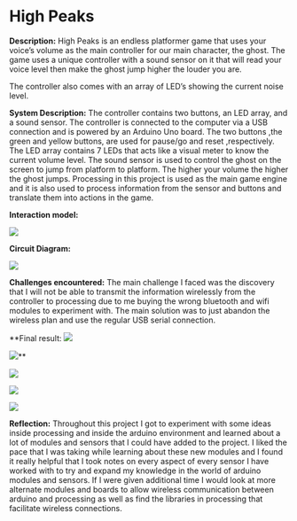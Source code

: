 # High Peaks﻿
**Description:**
  High Peaks is an endless platformer game that uses your voice’s volume as the main controller for our main character, the ghost. The game uses a unique controller with a sound sensor on it that will read your voice level then make the ghost jump higher the louder you are.

The controller also comes with an array of LED’s showing the current noise level.

**System Description:**
  The controller contains two buttons, an LED array, and a sound sensor. The controller is connected to the computer via a USB connection and is powered by an Arduino Uno board. The two buttons ,the green and yellow buttons, are used for pause/go and reset ,respectively. The LED array contains 7 LEDs that acts like a visual meter to know the current volume level. The sound sensor is used to control the ghost on the screen to jump from platform to platform. The higher your volume the higher the ghost jumps. Processing in this project is used as the main game engine and it is also used to process information from the sensor and buttons and translate them into actions in the game.  

**Interaction model:**

![](Aspose.Words.8504195c-24dc-43b5-a3f2-e4052f4ebc3c.001.png)



**Circuit Diagram:**

![](Aspose.Words.8504195c-24dc-43b5-a3f2-e4052f4ebc3c.002.png)

**Challenges encountered:** The main challenge I faced was the discovery that I will not be able to transmit the information wirelessly from the controller to processing due to me buying the wrong bluetooth and wifi modules to experiment with. The main solution was to just abandon the wireless plan and use the regular USB serial connection.

**Final result:
![](Aspose.Words.8504195c-24dc-43b5-a3f2-e4052f4ebc3c.003.png)

![](Aspose.Words.8504195c-24dc-43b5-a3f2-e4052f4ebc3c.004.png)**

![](Aspose.Words.8504195c-24dc-43b5-a3f2-e4052f4ebc3c.005.png)

![](Aspose.Words.8504195c-24dc-43b5-a3f2-e4052f4ebc3c.006.png)

![](Aspose.Words.8504195c-24dc-43b5-a3f2-e4052f4ebc3c.007.png)

**Reflection:**
  Throughout this project I got to experiment with some ideas inside processing and inside the arduino environment and learned about a lot of modules and sensors that I could have added to the project. I liked the pace that I was taking while learning about these new modules and I found it really helpful that I took notes on every aspect of every sensor I have worked with to try and expand my knowledge in the world of arduino modules and sensors. If I were given additional time I would look at more alternate modules and boards to allow wireless communication between arduino and processing as well as find the libraries in processing that facilitate wireless connections.
